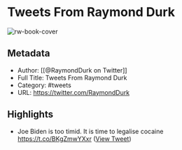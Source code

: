 # Tweets From Raymond Durk

![rw-book-cover](https://pbs.twimg.com/profile_images/1445956266556284930/XZxgGjhR.jpg)

## Metadata
- Author: [[@RaymondDurk on Twitter]]
- Full Title: Tweets From Raymond Durk
- Category: #tweets
- URL: https://twitter.com/RaymondDurk

## Highlights
- Joe Biden is too timid. It is time to legalise cocaine https://t.co/BKgZmwYXxr ([View Tweet](https://twitter.com/RaymondDurk/status/1580784746639941632))
